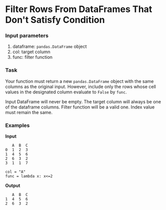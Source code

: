 # Filter Rows From DataFrames That Don't Satisfy Condition
### Input parameters
1. dataframe: `pandas.DataFrame` object
2. col: target column
3. func: filter function

### Task
Your function must return a new `pandas.DataFrame` object with the same columns as the original input. However, include only the rows whose cell values in the designated column evaluate to `False` by `func`.

Input DataFrame will never be empty. The target column will always be one of the dataframe columns. Filter function will be a valid one. Index value must remain the same.

### Examples
**Input**
```
   A  B  C
0  1  2  3
1  4  5  6
2  6  3  2
3  1  1  7

col = "A"
func = lambda x: x<=2
```

**Output**
```
   A  B  C
1  4  5  6
2  6  3  2
```
